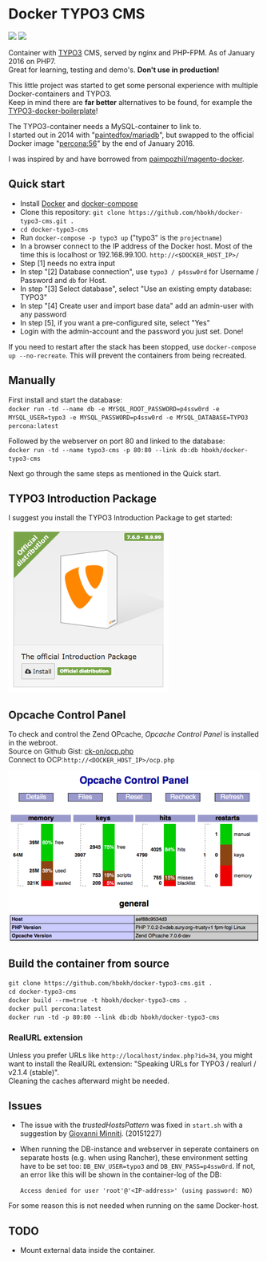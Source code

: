 # Docker TYPO3 CMS

[![](https://images.microbadger.com/badges/image/hbokh/docker-typo3-cms.svg)](https://microbadger.com/images/hbokh/docker-typo3-cms "Get your own image badge on microbadger.com") [![](https://images.microbadger.com/badges/version/hbokh/docker-typo3-cms.svg)](https://microbadger.com/images/hbokh/docker-typo3-cms "Get your own version badge on microbadger.com")

Container with [TYPO3](http://typo3.org/typo3-cms/) CMS, served by nginx and PHP-FPM. As of January 2016 on PHP7.  
Great for learning, testing and demo's. **Don't use in production!**

This little project was started to get some personal experience with multiple Docker-containers and TYPO3.   
Keep in mind there are **far better** alternatives to be found, for example the [TYPO3-docker-boilerplate](https://github.com/webdevops/TYPO3-docker-boilerplate)!

The TYPO3-container needs a MySQL-container to link to.  
I started out in 2014 with "[paintedfox/mariadb](https://registry.hub.docker.com/u/paintedfox/mariadb/)", but swapped to the official Docker image "[percona:56](https://hub.docker.com/_/percona/)" by the end of January 2016.

I was inspired by and have borrowed from [paimpozhil/magento-docker](https://registry.hub.docker.com/u/paimpozhil/magento-docker/).

## Quick start

- Install [Docker](https://docs.docker.com/engine/installation/) and [docker-compose](http://docs.docker.com/compose/install/#install-compose)
- Clone this repository: `git clone https://github.com/hbokh/docker-typo3-cms.git .`  
- `cd docker-typo3-cms`
- Run `docker-compose -p typo3 up` ("typo3" is the `projectname`)
- In a browser connect to the IP address of the Docker host. Most of the time this is localhost or  192.168.99.100. `http://<$DOCKER_HOST_IP>/`
- Step [1] needs no extra input
- In step "[2] Database connection", use `typo3 / p4ssw0rd` for Username / Password and `db` for Host.
- In step "[3] Select database", select "Use an existing empty database: TYPO3"
- In step "[4] Create user and import base data" add an admin-user with any password
- In step [5], if you want a pre-configured site, select "Yes"
- Login with the admin-account and the password you just set. Done!

If you need to restart after the stack has been stopped, use `docker-compose up --no-recreate`. This will prevent the containers from being recreated.

## Manually

First install and start the database:  
`docker run -td --name db -e MYSQL_ROOT_PASSWORD=p4ssw0rd -e MYSQL_USER=typo3 -e MYSQL_PASSWORD=p4ssw0rd -e MYSQL_DATABASE=TYPO3 percona:latest`

Followed by the webserver on port 80 and linked to the database:  
`docker run -td --name typo3-cms -p 80:80 --link db:db hbokh/docker-typo3-cms`

Next go through the same steps as mentioned in the Quick start.

## TYPO3 Introduction Package

I suggest you install the TYPO3 Introduction Package to get started:

![image](https://github.com/hbokh/docker-typo3-cms/raw/master/img/Intro_Package.png)

## Opcache Control Panel

To check and control the Zend OPcache, *Opcache Control Panel* is installed in the webroot.  
Source on Github Gist: [ck-on/ocp.php](https://gist.github.com/ck-on/4959032/?ocp.php)  
Connect to OCP:`http://<DOCKER_HOST_IP>/ocp.php`  

![image](https://github.com/hbokh/docker-typo3-cms/raw/master/img/Opcache_Control_Panel.png)


## Build the container from source

`git clone https://github.com/hbokh/docker-typo3-cms.git .`  
`cd docker-typo3-cms`  
`docker build --rm=true -t hbokh/docker-typo3-cms .`  
`docker pull percona:latest`  
`docker run -td -p 80:80 --link db:db hbokh/docker-typo3-cms`

### RealURL extension

Unless you prefer URLs like `http://localhost/index.php?id=34`, you might want to install the RealURL extension: "Speaking URLs for TYPO3 / realurl / v2.1.4 (stable)".  
Cleaning the caches afterward might be needed.

## Issues

* The issue with the *trustedHostsPattern* was fixed in `start.sh` with a suggestion by [Giovanni Minniti](https://github.com/giminni). (20151227)

* When running the DB-instance and webserver in seperate containers on separate hosts (e.g. when using Rancher), these environment setting have to be set too: `DB_ENV_USER=typo3` and `DB_ENV_PASS=p4ssw0rd`. If not, an error like this will be shown in the container-log of the DB:

    `Access denied for user 'root'@'<IP-address>' (using password: NO)`

For some reason this is not needed when running on the same Docker-host.

## TODO

- Mount external data inside the container.
